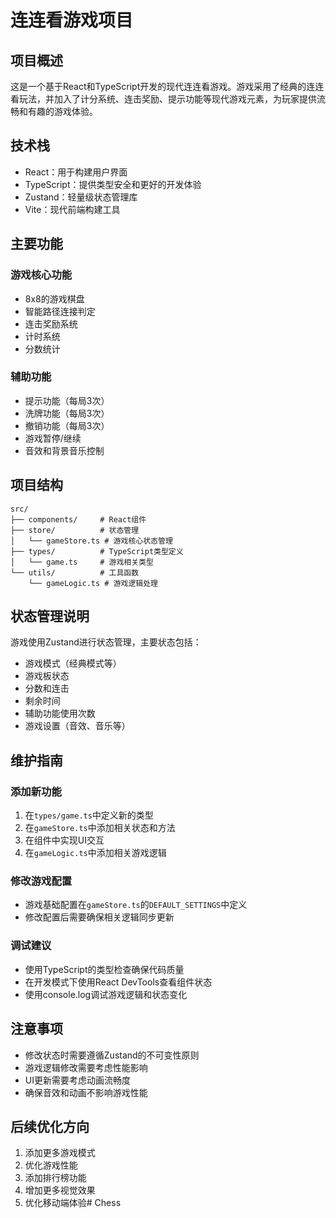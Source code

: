 # 连连看游戏项目

## 项目概述
这是一个基于React和TypeScript开发的现代连连看游戏。游戏采用了经典的连连看玩法，并加入了计分系统、连击奖励、提示功能等现代游戏元素，为玩家提供流畅和有趣的游戏体验。

## 技术栈
- React：用于构建用户界面
- TypeScript：提供类型安全和更好的开发体验
- Zustand：轻量级状态管理库
- Vite：现代前端构建工具

## 主要功能

### 游戏核心功能
- 8x8的游戏棋盘
- 智能路径连接判定
- 连击奖励系统
- 计时系统
- 分数统计

### 辅助功能
- 提示功能（每局3次）
- 洗牌功能（每局3次）
- 撤销功能（每局3次）
- 游戏暂停/继续
- 音效和背景音乐控制

## 项目结构
```
src/
├── components/     # React组件
├── store/          # 状态管理
│   └── gameStore.ts # 游戏核心状态管理
├── types/          # TypeScript类型定义
│   └── game.ts     # 游戏相关类型
└── utils/          # 工具函数
    └── gameLogic.ts # 游戏逻辑处理
```

## 状态管理说明
游戏使用Zustand进行状态管理，主要状态包括：
- 游戏模式（经典模式等）
- 游戏板状态
- 分数和连击
- 剩余时间
- 辅助功能使用次数
- 游戏设置（音效、音乐等）

## 维护指南

### 添加新功能
1. 在`types/game.ts`中定义新的类型
2. 在`gameStore.ts`中添加相关状态和方法
3. 在组件中实现UI交互
4. 在`gameLogic.ts`中添加相关游戏逻辑

### 修改游戏配置
- 游戏基础配置在`gameStore.ts`的`DEFAULT_SETTINGS`中定义
- 修改配置后需要确保相关逻辑同步更新

### 调试建议
- 使用TypeScript的类型检查确保代码质量
- 在开发模式下使用React DevTools查看组件状态
- 使用console.log调试游戏逻辑和状态变化

## 注意事项
- 修改状态时需要遵循Zustand的不可变性原则
- 游戏逻辑修改需要考虑性能影响
- UI更新需要考虑动画流畅度
- 确保音效和动画不影响游戏性能

## 后续优化方向
1. 添加更多游戏模式
2. 优化游戏性能
3. 添加排行榜功能
4. 增加更多视觉效果
5. 优化移动端体验#   C h e s s  
 